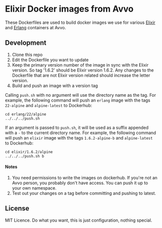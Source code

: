 # Elixir Docker images from Avvo

These Dockerfiles are used to build docker images we use for various
[Elixir](https://hub.docker.com/r/avvo/elixir/tags/) and
[Erlang](https://hub.docker.com/r/avvo/erlang/tags/) containers at Avvo.

## Development

1. Clone this repo
2. Edit the Dockerfile you want to update
3. Keep the primary version number of the image in sync with the Elixir version.
   So tag '1.6.2' should be Elixir version 1.6.2. Any changes to the Dockerfile
   that are not Elixir version related should increase the letter version.
4. Build and push an image with a version tag

Calling `push.sh` with no argument will use the directory name as the tag. For
example, the following command will push an `erlang` image with the tags
`22-alpine` and `alpine-latest` to Dockerhub:

```
cd erlang/22/alpine
../../../push.sh
```

If an argument is passed to `push.sh`, it will be used as a suffix appended with
a `-` to the current directory name. For example, the following command will
push an `elixir` image with the tags `1.6.2-alpine-b` and `alpine-latest` to Dockerhub:

```
cd elixir/1.6.2/alpine
../../../push.sh b
```

#### Notes

1. You need permissions to write the images on dockerhub. If you're not an Avvo
   person, you probably don't have access. You can push it up to your own
   namespace.
2. Test out your changes on a tag before committing and pushing to latest.

## License

MIT Licence. Do what you want, this is just configuration, nothing special.
